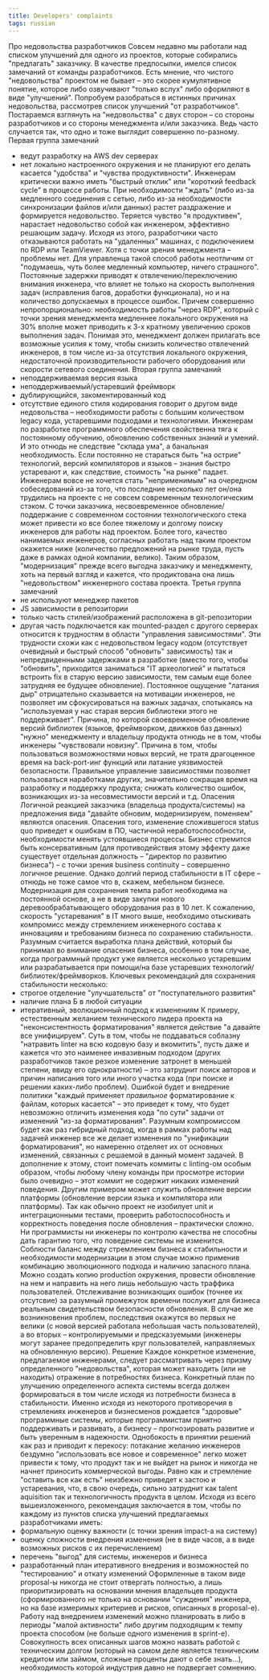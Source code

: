 ```yaml
---
title: Developers' complaints
tags: russian
---
```


Про недовольства разработчиков
Совсем недавно мы работали над списком улучшений для одного из проектов, которые собирались "предлагать" заказчику. В качестве предпосылки, имелся список замечаний от команды разработчиков. Есть мнение, что чистого "недовольства" проектом не бывает – это скорее кумулятивное понятие, которое либо озвучивают "только вслух" либо оформляют в виде "улучшений". Попробуем разобраться в истинных причинах недовольства, рассмотрев список улучшений "от разработчиков". Постараемся взглянуть на "недовольства" с двух сторон – со стороны разработчиков и со стороны менеджмента и/или заказчика. Ведь часто случается так, что одно и тоже выглядит совершенно по-разному.
Первая группа замечаний
- ведут разработку на AWS dev серверах
- нет локально настроенного окружения и не планируют его делать
касается "удобства" и "чувства продуктивности". Инженерам критически важно иметь "быстрый отклик" или "короткий feedback cycle" в процессе работы. При необходимости "ждать" (либо из-за медленного соединения c сетью, либо из-за необходимости синхронизации файлов и/или данных) растет раздражение и формируется недовольство. Теряется чувство "я продуктивен", нарастает недовольство собой как инженером, эффективно решающим задачу. Исходя из этого, разработчики часто отказываются работать на "удаленных" машинах, с подключением по RDP или TeamViewer. Хотя с точки зрения менеджмента – проблемы нет. Для управленца такой способ работы неотличим от "подумаешь, чуть более медленный компьютер, ничего страшного". Постоянные задержки приводят к отвлечению/переключению внимания инженера, что влияет не только на скорость выполнения задач (исправления багов, доработки функционала), но и на количество допускаемых в процессе ошибок. Причем совершенно непропорционально: необходимость работы "через RDP", который с точки зрения менеджмента медленнее локального окружения на 30% вполне может приводить к 3-х кратному увеличению сроков выполнения задач. Понимая это, менеджмент должен прилагать все возможные усилия к тому, чтобы снизить количество отвлечений инженеров, в том числе из-за отсутствия локального окружения, недостаточной производительности рабочего оборудования или скорости сетевого соединения.
Вторая группа замечаний
- неподдерживаемая версия языка
- неподдерживаемый/устаревший фрeймворк
- дублирующийся, закоментированный код
- отсутствие единого стиля кодирования
говорит о другом виде недовольства – необходимости работы с большим количеством legacy кода, устаревшими подходами и технологиями. Инженерам по разработке программного обеспечения свойственна тяга к постоянному обучению, обновлению собственных знаний и умений. И это отнюдь не следствие "склада ума", а банальная необходимость. Если постоянно не стараться быть "на острие" технологий, версий компиляторов и языков – знания быстро устаревают и, как следствие, стоимость "на рынке" падает. Инженерам вовсе не хочется стать "неприменимым" на очередном собеседований из-за того, что последние несколько лет он/она трудились на проекте с не совсем современным технологическим стэком. С точки заказчика, несвоевременное обновление/поддержание с современном состоянии технологического стека может привести ко все более тяжелому и долгому поиску инженеров для работы над проектом. Более того, качество нанимаемых инженеров, согласных работать над таким проектом окажется ниже (количество предложений на рынке труда, пусть даже в рамках одной компании, велико). Таким образом, "модернизация" прежде всего выгодна заказчику и менеджменту, хоть на первый взгляд и кажется, что продиктована она лишь "недовольством" инженерного состава проекта.
Третья группа замечаний
- не используют менеджер пакетов
- JS зависимости в репозитории
- только часть стилей/изображений расположена в git-репозитории
- другая часть подключается как mounted-раздел с другого серверах
относится к трудностям в области "управления зависимостями". Эти трудности схожи как с недовольством legacy кодом (отсутствует очевидный и быстрый способ "обновить" зависимость) так и непредвиденными задержками в разработке (вместо того, чтобы "обновить", приходится заниматься "IT археологией" и пытаться встроить fix в старую версию зависимости, тем самым еще более затрудняя ее будущее обновление). Постоянное ощущение "латания дыр" отрицательно сказывается на мотивации инженеров, не позволяет им сфокусироваться на важных задачах, спотыкаясь на "используемая у нас старая версия библиотеки этого не поддерживает". Причина, по которой своевременное обновление версий библиотек (языков, фреймворком, движков баз данных) "нужно" менеджменту и владельцу продукта отнюдь не в том, чтобы инженеры "чувствовали новизну". Причина в том, чтобы пользоваться возможностями новых версий, не тратя драгоценное время на back-port-инг функций или латание уязвимостей безопасности. Правильное управление зависимостями позволяет пользоваться наработками других, значительно сокращая время на разработку и поддержку продукта; снижать количество ошибок, возникающих из-за несовместимости версий и т.д.
Опасения
Логичной реакцией заказчика (владельца продукта/системы) на предложения вида "давайте обновим, модернизируем, поменяем" являются опасения. Опасения того, изменение сложившегося status quo приведет к ошибкам в ПО, частичной неработоспособности, необходимости менять устоявшиеся процессы. Бизнес стремится быть консервативным (для противодействия этому эффекту даже существует отдельная должность – "директор по развитию бизнеса") – с точки зрения business continuity – совершенно логичное решение. Однако долгий период стабильности в IT сфере – отнюдь не тоже самое что в, скажем, мебельном бизнесе. Модернизация для сохранения темпа работ необходима на постоянной основе, а не в виде закупки нового деревообрабатывающего оборудования раз в 10 лет. К сожалению, скорость "устаревания" в IT много выше, необходимо отыскивать компромисс между стремлением инженерного состава к инновациям и требованиям бизнеса по сохранению стабильности.
Разумным считается выработка плана действий, который бы принимал во внимание опасения бизнеса, особенно в том случае, когда программный продукт уже является несколько устаревшим или разрабатывается при помощи/на базе устаревших технологий/библиотек/фреймворков. Ключевых рекомендаций для сохранения стабильности несколько:
- строгое отделение "улучшательств" от "поступательного развития"
- наличие плана Б в любой ситуации
- итеративный, эволюционный подход к изменениям
К примеру, естественным желанием технического лидера проекта на "неконсистентность форматирования" является действие "а давайте все унифицируем". Суть в том, чтобы не поддаваться соблазну "натравить linter на всю кодовую базу и вкомитить", пусть даже и кажется что это наименее инвазивным подходом (других разработчиков такое резкое изменение затронет в меньшей степени, ввиду его однократности) – это затруднит поиск авторов и причин написания того или иного участка кода (при поиске и решении каких-либо проблем). Ошибкой будет и внедрение политики "каждый применяет _правильное_ форматирование к файлам, которых касается" – это приведет к тому, что будет невозможно отличить изменения кода "по сути" задачи от изменений "из-за форматирования". Разумным компромиссом будет как раз гибридный подход, когда в рамках работы над задачей инженер все же делает изменения по "унификации форматирования", но намеренно отделяет их от основных изменений, связанных с решаемой в данный момент задачей. В дополнение к этому, стоит помечать коммиты с linting-ом особым образом, чтобы любому члену команды при просмотре истории было очевидно – этот коммит не содержит никаких изменений поведения.
Другим примером может служить обновление версии платформы (обновление версии языка и компилятора или платформы). Так как обычно проект не изобилует unit и интеграционными тестами, проверить работоспособность и корректность поведения после обновления – практически сложно. Ни программисты ни инженеры по контролю качества не способны дать гарантию того, что поведение системы не изменится. Соблюсти баланс между стремлением бизнеса к стабильности и необходимости модернизации в этом случае можно применив комбинацию эволюционного подхода и наличию запасного плана. Можно создать копию production окружения, провести обновление на нем и направить на него лишь небольшую часть траффика пользователей. Отслеживание возникающих ошибок (точнее их отсутсвие) за разумный промежуток времени послужит для бизнеса реальным свидетельством безопасности обновления. В случае же возникновения проблем, последствия окажутся во первых не велики (с новой версией работала небольшая часть пользователей), а во вторых – контролируемыми и предсказуемыми (инженеры могут заранее предопределить круг пользователей, направляемых на обновленную версию).
Решение
Каждое конкретное изменение, предлагаемое инженерами, следует рассматривать через призму определенного "недовольства", которая может находить (или не находить) отражение в потребностях бизнеса. Конкретный план по улучшению определенного аспекта системы всегда должен формироваться в том числе исходя из потребности бизнеса в стабильности. Именно исходя из некоторого противоречия в стремлениях инженеров и бизнесменов рождается "здоровые" программные системы, которые программистам приятно поддерживать и развивать, а бизнесу – прогнозировать развитие и быть уверенным в надежности.
Однобокость в принятии решений как раз и приводит к перекосу: потакание желанию инженеров бездумно "использовать все новое и современное" легко может привести к тому, что продукт так и не выйдет на рынок и никогда не начнет приносить коммерческой выгоды. Равно как и стремление "оставить все как есть" неизбежно приведет к застою и устаревания, что, в свою очередь, сильно затруднит как talent aquisition так и технологичность продукта в целом.
Исходя из всего вышеизложенного, рекомендация заключается в том, чтобы по каждому из пунктов списка улучшений предлагаемых разработчиками иметь:
- формальную оценку важности (с точки зрения impact-а на систему)
- оценку сложности внедрения изменения (не в виде часов, а в виде возможных рисков с их перечислением)
- перечень "выгод" для системы, инженеров и бизнеса
- разработанный план итеративного внедрения и возможностей по "тестированию" и откату изменений
Оформленные в таком виде proposal-ы никогда не стоит отвергать полностью, а лишь приоритизировать на основании мнения владельцев продукта (сформированного не только на основании "суждения" инженера, но на базе измеримых критериев и рисков, описанных в proposal-е). Работу над внедрением изменений можно планировать в либо в периоды "малой активности" либо другим подходящим к темпу проекта способом (не больше одного изменения в sprint-е). Совокупность всех описанных шагов можно назвать работой с техническим долгом (который на самом деле является техническим кредитом или займом, сложные проценты дают о себе знать...), необходимость которой индустрия давно не подвергает сомнению.